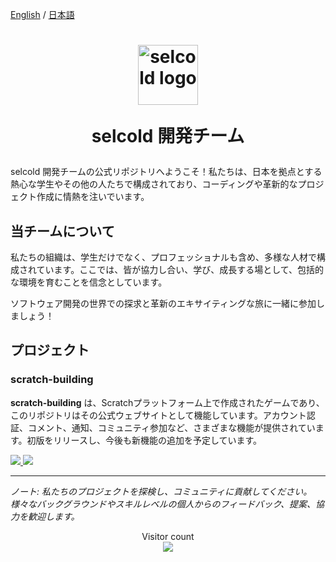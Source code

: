 [English](https://github.com/selcold/.github/blob/main/profile/README.md) / [日本語](https://github.com/selcold/.github/blob/main/profile/README_ja.md)

<h1 align="center">
  <img src="https://github.com/selcold.png" alt="selcold logo" width="96px"/>

  selcold 開発チーム
  <div align="center">
    <!--
    <a href="https://github.com/selcold?tab=followers">
      <img alt="GitHub followers" src="https://img.shields.io/github/followers/selcold">
    </a>
    -->
  </div>
</h1>

selcold 開発チームの公式リポジトリへようこそ！私たちは、日本を拠点とする熱心な学生やその他の人たちで構成されており、コーディングや革新的なプロジェクト作成に情熱を注いでいます。

## 当チームについて
私たちの組織は、学生だけでなく、プロフェッショナルも含め、多様な人材で構成されています。ここでは、皆が協力し合い、学び、成長する場として、包括的な環境を育むことを信念としています。

ソフトウェア開発の世界での探求と革新のエキサイティングな旅に一緒に参加しましょう！

## プロジェクト

### scratch-building
**scratch-building** は、Scratchプラットフォーム上で作成されたゲームであり、このリポジトリはその公式ウェブサイトとして機能しています。アカウント認証、コメント、通知、コミュニティ参加など、さまざまな機能が提供されています。初版をリリースし、今後も新機能の追加を予定しています。

<p align="left">
  <a href="https://github.com/selcold/scratch-building">
    <picture>
      <source
        srcset="https://github-readme-stats.vercel.app/api/pin/?username=selcold&locale=ja&repo=scratch-building&theme=github_dark"
        media="(prefers-color-scheme: dark)"
      />
      <source
        srcset="https://github-readme-stats.vercel.app/api/pin/?username=selcold&locale=ja&repo=scratch-building"
        media="(prefers-color-scheme: light), (prefers-color-scheme: no-preference)"
      />
      <img src="https://github-readme-stats.vercel.app/api/pin/?username=selcold&locale=ja&repo=scratch-building" />
    </picture>
  </a>
  <a href="https://github.com/selcold/scratch-building-docs">
    <picture>
      <source
        srcset="https://github-readme-stats.vercel.app/api/pin/?username=selcold&locale=ja&repo=scratch-building-docs&theme=github_dark"
        media="(prefers-color-scheme: dark)"
      />
      <source
        srcset="https://github-readme-stats.vercel.app/api/pin/?username=selcold&locale=ja&repo=scratch-building-docs"
        media="(prefers-color-scheme: light), (prefers-color-scheme: no-preference)"
      />
      <img src="https://github-readme-stats.vercel.app/api/pin/?username=selcold&locale=ja&repo=scratch-building-docs" />
    </picture>
  </a>
</p>

---
*ノート: 私たちのプロジェクトを探検し、コミュニティに貢献してください。様々なバックグラウンドやスキルレベルの個人からのフィードバック、提案、協力を歓迎します。*

<p align="center"> 
  Visitor count<br>
  <img src="https://profile-counter.glitch.me/selcold/count.svg" />
</p>

